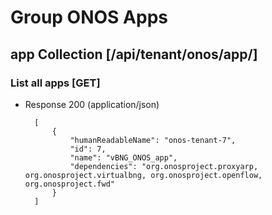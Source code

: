 # Group ONOS Apps

## app Collection [/api/tenant/onos/app/]

### List all apps [GET]

+ Response 200 (application/json)

        [
            {
                "humanReadableName": "onos-tenant-7",
                "id": 7,
                "name": "vBNG_ONOS_app",
                "dependencies": "org.onosproject.proxyarp, org.onosproject.virtualbng, org.onosproject.openflow, org.onosproject.fwd"
            }
        ]